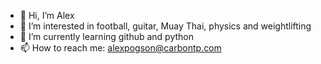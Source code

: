 - 👋 Hi, I’m Alex
- 👀 I’m interested in football, guitar, Muay Thai, physics and weightlifting
- 🌱 I’m currently learning github and python
- 📫 How to reach me: alexpogson@carbontp.com
